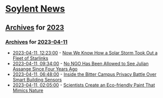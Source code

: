 # [Soylent News](../../../README.md)

## [Archives](../../index.md) for [2023](../index.md)

### [Archives](../../index.md) for [2023-04-11](index.md)

* [2023-04-11, 12:23:00](https://soylentnews.org/article.pl?sid=23/04/10/1136204&from=rss) - [Now We Know How a Solar Storm Took Out a Fleet of Starlinks](https://soylentnews.org/article.pl?sid=23/04/10/1136204&from=rss)
* [2023-04-11, 09:34:00](https://soylentnews.org/article.pl?sid=23/04/10/1131207&from=rss) - [No NGO Has Been Allowed to See Julian Assange Since Four Years Ago](https://soylentnews.org/article.pl?sid=23/04/10/1131207&from=rss)
* [2023-04-11, 06:48:00](https://soylentnews.org/article.pl?sid=23/04/10/0710207&from=rss) - [Inside the Bitter Campus Privacy Battle Over Smart Building Sensors](https://soylentnews.org/article.pl?sid=23/04/10/0710207&from=rss)
* [2023-04-11, 02:05:00](https://soylentnews.org/article.pl?sid=23/04/10/0443235&from=rss) - [Scientists Create an Eco-friendly Paint That Mimics Nature](https://soylentnews.org/article.pl?sid=23/04/10/0443235&from=rss)
